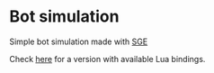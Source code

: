 # Bot simulation

Simple bot simulation made with [SGE](https://github.com/xcodeassociated/SGE)

Check [here](https://github.com/TimPhoeniX/LuaDemo) for a version with available Lua bindings.
